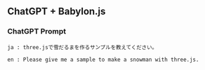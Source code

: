 ﻿## ChatGPT + Babylon.js

### ChatGPT Prompt

```
ja : three.jsで雪だるまを作るサンプルを教えてください。

en : Please give me a sample to make a snowman with three.js.
```
